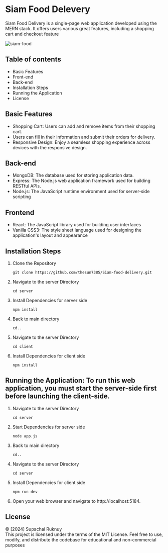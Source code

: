 # Siam Food Delevery 

Siam Food Delivery is a single-page web application developed using the MERN stack. It offers users various great features, including a shopping cart and checkout feature

 <img src="https://res.cloudinary.com/dwsihr9yg/image/upload/v1714279433/web-screenshots/siam-food-delivery.netlify.app-3_s42h2i.jpg" alt="siam-food">

## Table of contents
- Basic Features
- Front-end
- Back-end
- Installation Steps
- Running the Application
- License

## Basic Features
- Shopping Cart: Users can add and remove items from their shopping cart.
- Users can fill in their information and submit their orders for delivery.
- Responsive Design: Enjoy a seamless shopping experience across devices with the responsive design.

## Back-end
- MongoDB: The database used for storing application data.
- Express: The Node.js web application framework used for building RESTful APIs.
- Node.js: The JavaScript runtime environment used for server-side scripting

## Frontend
- React: The JavaScript library used for building user interfaces
- Vanilla CSS3: The style sheet language used for designing the application's layout and appearance

## Installation Steps
1. Clone the Repository
   ```
   git clone https://github.com/thesun7385/Siam-food-delivery.git
   ```
2. Navigate to the server Directory
   ```
   cd server
   ```
3. Install Dependencies for server side
   ```
   npm install
   ```
4. Back to main directory
   ```
   cd..
   ```
5. Navigate to the server Directory
   ```
   cd client
   ```
4. Install Dependencies for client side
   ```
   npm install
   ```

   
## Running the Application: To run this web application, you must start the server-side first before launching the client-side.

1. Navigate to the server Directory
   ```
   cd server
   ```
2. Start Dependencies for server side
   ```
   node app.js
   ```
3. Back to main directory
   ```
   cd..
   ```
5. Navigate to the server Directory
   ```
   cd server
   ```
4. Install Dependencies for client side
   ```
   npm run dev
   ```
5. Open your web browser and navigate to http://localhost:5184.


## License
© [2024] Supachai Ruknuy <br />
This project is licensed under the terms of the MIT License. Feel free to use, modify, and distribute the codebase for educational and non-commercial purposes

